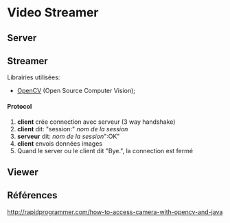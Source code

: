 # Video Streamer

## Server

## Streamer

Librairies utilisées:

 - [OpenCV](https://opencv.org/) (Open Source Computer Vision);

#### Protocol

 1. **client** crée connection avec serveur (3 way handshake)
 1. **client** dit: "session:" *nom de la session*
 1. **serveur** dit: *nom de la session*":OK"
 1. **client** envois données images
 1. Quand le server ou le client dit "Bye.", la connection est fermé

## Viewer

## Références

http://rapidprogrammer.com/how-to-access-camera-with-opencv-and-java
